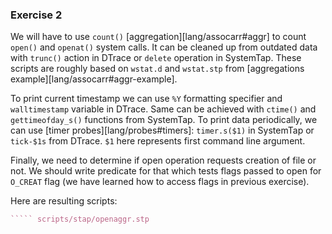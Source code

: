 ### Exercise 2

We will have to use `count()` [aggregation][lang/assocarr#aggr] to count `open()` and `openat()` system calls. It can be cleaned up from outdated data with `trunc()` action in DTrace or `delete` operation in SystemTap. These scripts are roughly based on `wstat.d` and `wstat.stp` from [aggregations example][lang/assocarr#aggr-example].

To print current timestamp we can use `%Y` formatting specifier and `walltimestamp` variable in DTrace. Same can be achieved with `ctime()` and `gettimeofday_s()` functions from SystemTap. To print data periodically, we can use [timer probes][lang/probes#timers]: `timer.s($1)` in SystemTap or `tick-$1s` from DTrace. `$1` here represents first command line argument.

Finally, we need to determine if open operation requests creation of file or not. We should write predicate for that which tests flags passed to open for `O_CREAT` flag (we have learned how to access flags in previous exercise). 

Here are resulting scripts:

````` scripts/dtrace/openaggr.d
````` scripts/stap/openaggr.stp

